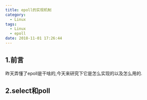 ```yaml
---
title: epoll的实现机制
category:
  - Linux
tags:
  - Linux
  - epoll
date: 2018-11-01 17:26:44
---
```


## 1.前言

昨天弄懂了epoll是干啥的,今天来研究下它是怎么实现的以及怎么用的.

<!-- more -->

## 2.select和poll

